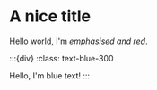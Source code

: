 # A nice title

Hello world, I'm _emphasised and red_.

:::{div} 
:class: text-blue-300

Hello, I'm blue text!
:::
